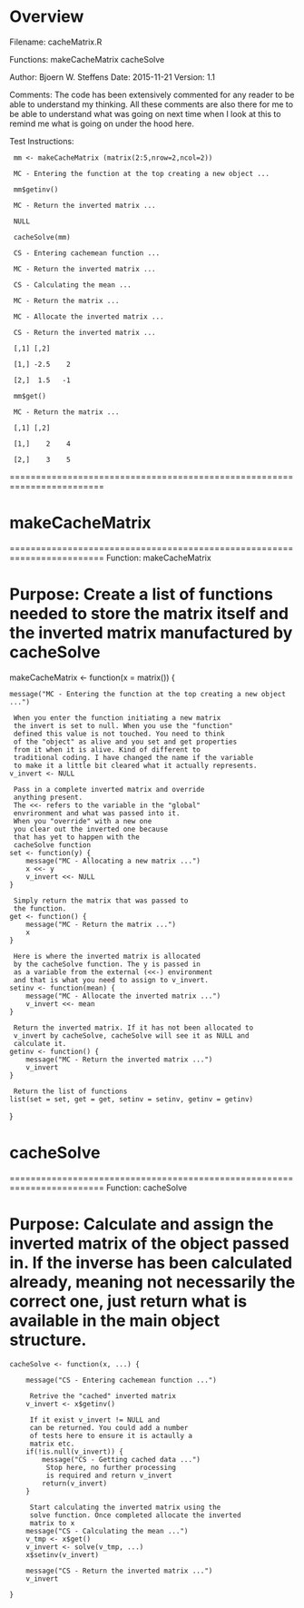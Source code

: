 # Overview

 Filename:     cacheMatrix.R

 Functions:    makeCacheMatrix
               cacheSolve

 Author:       Bjoern W. Steffens
 Date:         2015-11-21
 Version:      1.1

 Comments:     The code has been extensively
               commented for any reader to be able to
               understand my thinking. All these comments
               are also there for me to be able to understand
               what was going on next time when I look at this
               to remind me what is going on under the hood
               here.

 Test Instructions:

     mm <- makeCacheMatrix (matrix(2:5,nrow=2,ncol=2))
     
     MC - Entering the function at the top creating a new object ...
     
     mm$getinv()
     
     MC - Return the inverted matrix ...
     
     NULL
     
     cacheSolve(mm)
     
     CS - Entering cachemean function ...
     
     MC - Return the inverted matrix ...
     
     CS - Calculating the mean ...
     
     MC - Return the matrix ...
     
     MC - Allocate the inverted matrix ...
     
     CS - Return the inverted matrix ...
     
     [,1] [,2]
     
     [1,] -2.5    2
     
     [2,]  1.5   -1
     
     mm$get()
     
     MC - Return the matrix ...
     
     [,1] [,2]
     
     [1,]    2    4
     
     [2,]    3    5
     
 ========================================================================

# makeCacheMatrix

 ========================================================================
 Function:     makeCacheMatrix

 Purpose:      Create a list of functions needed to store the 
               matrix itself and the inverted matrix
               manufactured by cacheSolve
 ========================================================================
makeCacheMatrix <- function(x = matrix()) {
    
    message("MC - Entering the function at the top creating a new object ...")
    
     When you enter the function initiating a new matrix
     the invert is set to null. When you use the "function"
     defined this value is not touched. You need to think
     of the "object" as alive and you set and get properties
     from it when it is alive. Kind of different to 
     traditional coding. I have changed the name if the variable
     to make it a little bit cleared what it actually represents.
    v_invert <- NULL
    
     Pass in a complete inverted matrix and override
     anything present.
     The <<- refers to the variable in the "global"
     envrironment and what was passed into it.
     When you "override" with a new one
     you clear out the inverted one because
     that has yet to happen with the
     cacheSolve function
    set <- function(y) {
        message("MC - Allocating a new matrix ...")
        x <<- y
        v_invert <<- NULL
    }
    
     Simply return the matrix that was passed to
     the function.
    get <- function() {
        message("MC - Return the matrix ...")
        x
    }
    
     Here is where the inverted matrix is allocated
     by the cacheSolve function. The y is passed in 
     as a variable from the external (<<-) environment
     and that is what you need to assign to v_invert.
    setinv <- function(mean) {
        message("MC - Allocate the inverted matrix ...")
        v_invert <<- mean
    }
    
     Return the inverted matrix. If it has not been allocated to
     v_invert by cacheSolve, cacheSolve will see it as NULL and
     calculate it.
    getinv <- function() {
        message("MC - Return the inverted matrix ...")
        v_invert
    }
    
     Return the list of functions
    list(set = set, get = get, setinv = setinv, getinv = getinv)
    
}

# cacheSolve

 ========================================================================
 Function:     cacheSolve

 Purpose:      Calculate and assign the inverted matrix
               of the object passed in. If the inverse
               has been calculated already, meaning not
               necessarily the correct one, just return
               what is available in the main object structure.
 ========================================================================
 
    cacheSolve <- function(x, ...) {
      
        message("CS - Entering cachemean function ...")
        
         Retrive the "cached" inverted matrix
        v_invert <- x$getinv()
        
         If it exist v_invert != NULL and
         can be returned. You could add a number
         of tests here to ensure it is actaully a 
         matrix etc.
        if(!is.null(v_invert)) {
            message("CS - Getting cached data ...")
             Stop here, no further processing
             is required and return v_invert
            return(v_invert)
        }
        
         Start calculating the inverted matrix using the 
         solve function. Once completed allocate the inverted 
         matrix to x
        message("CS - Calculating the mean ...")
        v_tmp <- x$get()
        v_invert <- solve(v_tmp, ...)
        x$setinv(v_invert)
        
        message("CS - Return the inverted matrix ...")
        v_invert
        
    }





